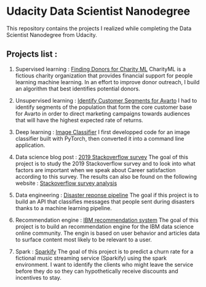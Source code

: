 # Udacity Data Scientist Nanodegree

This repository contains the projects I realized while completing the Data Scientist Nanodegree from Udacity.


## Projects list :
1. Supervised learning : <a href="https://github.com/tipere75/Udacity---Data-Scientist-Nanodegree/tree/master/Project%201%20-%20Charity%20ML">Finding Donors for Charity ML</a>
CharityML is a fictious charity organization that provides financial support for people learning machine learning. In an effort to improve donor outreach, I build an algorithm that best identifies potential donors.

2. Unsupervised learning : <a href="https://github.com/tipere75/Udacity---Data-Scientist-Nanodegree/tree/master/Project%202%20-%20Avarto">Identify Customer Segments for Avarto</a>
I had to identify segments of the population that form the core customer base for Avarto in order to direct marketing campaigns towards audiences that will have the highest expected rate of returns.

3. Deep learning : <a href="https://github.com/tipere75/Udacity---Artificial-Intelligence-with-Python-Nanodegree">Image Classifier</a>
I first developped code for an image classifier built with PyTorch, then converted it into a command line application.

4. Data science blog post : <a href="https://github.com/tipere75/Udacity---Data-Scientist-Nanodegree/tree/master/Project%204%20-%20Stackoverflow%20project">2019 Stackoverflow survey</a>
The goal of this project is to study the 2019 Stackoverflow survey and to look into what factors are important when we speak about Career satisfaction according to this survey. The results can also be found on the following website : <a href="https://medium.com/@pierre_henin/stackoverflow-survey-2019-what-makes-a-developers-career-satisfactory-c36e969a3eb4">Stackoverflow survey analysis</a>

5. Data engineering : <a href="https://github.com/tipere75/Udacity---Data-Scientist-Nanodegree/tree/master/Project%205%20-%20Disaster%20Response%20Pipeline">Disaster reponse pipeline</a>
The goal if this project is to build an API that classifies messages that people sent during disasters thanks to a machine learning pipeline.

6. Recommendation engine : <a href="https://github.com/tipere75/Udacity---Data-Scientist-Nanodegree/tree/master/Project%206%20-%20IBM%20Recommendation%20Engine">IBM recommendation system</a>
The goal of this project is to build an recommendation engine for the IBM data science online community. The engin is based on user behavior and articles data to surface content most likely to be relevant to a user.

7. Spark : <a href="https://github.com/tipere75/Udacity---Data-Scientist-Nanodegree/tree/master/Project%207%20-%20Spark%20project">Sparkify</a>
The goal of this project is to predict a churn rate for a fictional music streaming service (Sparkify) using the spark environment. I want to identify the clients who might leave the service before they do so they can hypothetically receive discounts and incentives to stay.
